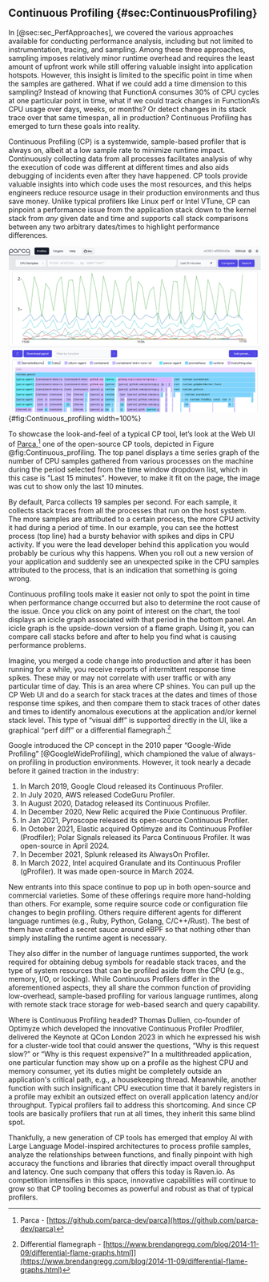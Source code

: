 ## Continuous Profiling {#sec:ContinuousProfiling}

In [@sec:sec_PerfApproaches], we covered the various approaches available for conducting performance analysis, including but not limited to instrumentation, tracing, and sampling. Among these three approaches, sampling imposes relatively minor runtime overhead and requires the least amount of upfront work while still offering valuable insight into application hotspots. However, this insight is limited to the specific point in time when the samples are gathered. What if we could add a time dimension to this sampling? Instead of knowing that FunctionA consumes 30% of CPU cycles at one particular point in time, what if we could track changes in FunctionA’s CPU usage over days, weeks, or months? Or detect changes in its stack trace over that same timespan, all in production? Continuous Profiling has emerged to turn these goals into reality.

Continuous Profiling (CP) is a systemwide, sample-based profiler that is always on, albeit at a low sample rate to minimize runtime impact. Continuously collecting data from all processes facilitates analysis of why the execution of code was different at different times and also aids debugging of incidents even after they have happened. CP tools provide valuable insights into which code uses the most resources, and this helps engineers reduce resource usage in their production environments and thus save money. Unlike typical profilers like Linux perf or Intel VTune, CP can pinpoint a performance issue from the application stack down to the kernel stack from *any* given date and time and supports call stack comparisons between any two arbitrary dates/times to highlight performance differences.

![Screenshot of the Parca Continuous Profiler Web UI.](../../img/perf-tools/Continuous_profiling.png){#fig:Continuous_profiling width=100%}

To showcase the look-and-feel of a typical CP tool, let’s look at the Web UI of [Parca](https://github.com/parca-dev/parca),[^1] one of the open-source CP tools, depicted in Figure @fig:Continuous_profiling. The top panel displays a time series graph of the number of CPU samples gathered from various processes on the machine during the period selected from the time window dropdown list, which in this case is "Last 15 minutes". However, to make it fit on the page, the image was cut to show only the last 10 minutes. 

By default, Parca collects 19 samples per second. For each sample, it collects stack traces from all the processes that run on the host system. The more samples are attributed to a certain process, the more CPU activity it had during a period of time. In our example, you can see the hottest process (top line) had a bursty behavior with spikes and dips in CPU activity. If you were the lead developer behind this application you would probably be curious why this happens. When you roll out a new version of your application and suddenly see an unexpected spike in the CPU samples attributed to the process, that is an indication that something is going wrong.

Continuous profiling tools make it easier not only to spot the point in time when performance change occurred but also to determine the root cause of the issue. Once you click on any point of interest on the chart, the tool displays an icicle graph associated with that period in the bottom panel. An icicle graph is the upside-down version of a flame graph. Using it, you can compare call stacks before and after to help you find what is causing performance problems.

Imagine, you merged a code change into production and after it has been running for a while, you receive reports of intermittent response time spikes. These may or may not correlate with user traffic or with any particular time of day. This is an area where CP shines. You can pull up the CP Web UI and do a search for stack traces at the dates and times of those response time spikes, and then compare them to stack traces of other dates and times to identify anomalous executions at the application and/or kernel stack level. This type of “visual diff” is supported directly in the UI, like a graphical “perf diff” or a differential flamegraph.[^2]

Google introduced the CP concept in the 2010 paper “Google-Wide Profiling” [@GoogleWideProfiling], which championed the value of always-on profiling in production environments. However, it took nearly a decade before it gained traction in the industry:

1. In March 2019, Google Cloud released its Continuous Profiler.
2. In July 2020, AWS released CodeGuru Profiler.
3. In August 2020, Datadog released its Continuous Profiler.
4. In December 2020, New Relic acquired the Pixie Continuous Profiler.
5. In Jan 2021, Pyroscope released its open-source Continuous Profiler.
6. In October 2021, Elastic acquired Optimyze and its Continuous Profiler (Prodfiler); Polar Signals released its Parca Continuous Profiler. It was open-source in April 2024.
7. In December 2021, Splunk released its AlwaysOn Profiler.
8. In March 2022, Intel acquired Granulate and its Continuous Profiler (gProfiler). It was made open-source in March 2024.

New entrants into this space continue to pop up in both open-source and commercial varieties. Some of these offerings require more hand-holding than others. For example, some require source code or configuration file changes to begin profiling. Others require different agents for different language runtimes (e.g., Ruby, Python, Golang, C/C++/Rust). The best of them have crafted a secret sauce around eBPF so that nothing other than simply installing the runtime agent is necessary.

They also differ in the number of language runtimes supported, the work required for obtaining debug symbols for readable stack traces, and the type of system resources that can be profiled aside from the CPU (e.g., memory, I/O, or locking). While Continuous Profilers differ in the aforementioned aspects, they all share the common function of providing low-overhead, sample-based profiling for various language runtimes, along with remote stack trace storage for web-based search and query capability.

Where is Continuous Profiling headed? Thomas Dullien, co-founder of Optimyze which developed the innovative Continuous Profiler Prodfiler, delivered the Keynote at QCon London 2023 in which he expressed his wish for a cluster-wide tool that could answer the questions, “Why is this request slow?” or “Why is this request expensive?” In a multithreaded application, one particular function may show up on a profile as the highest CPU and memory consumer, yet its duties might be completely outside an application's critical path, e.g., a housekeeping thread. Meanwhile, another function with such insignificant CPU execution time that it barely registers in a profile may exhibit an outsized effect on overall application latency and/or throughput. Typical profilers fail to address this shortcoming. And since CP tools are basically profilers that run at all times, they inherit this same blind spot.

Thankfully, a new generation of CP tools has emerged that employ AI with Large Language Model-inspired architectures to process profile samples, analyze the relationships between functions, and finally pinpoint with high accuracy the functions and libraries that directly impact overall throughput and latency. One such company that offers this today is Raven.io. As competition intensifies in this space, innovative capabilities will continue to grow so that CP tooling becomes as powerful and robust as that of typical profilers.

[^1]: Parca - [https://github.com/parca-dev/parca](https://github.com/parca-dev/parca)
[^2]: Differential flamegraph - [https://www.brendangregg.com/blog/2014-11-09/differential-flame-graphs.html]](https://www.brendangregg.com/blog/2014-11-09/differential-flame-graphs.html)
